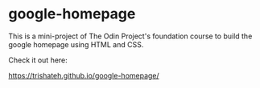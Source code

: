 # google-homepage

This is a mini-project of The Odin Project's foundation course to build the google homepage using HTML and CSS.

Check it out here:

https://trishateh.github.io/google-homepage/
